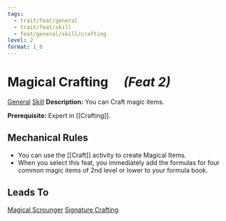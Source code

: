 ```yaml
---
tags:
  - trait/feat/general
  - trait/feat/skill
  - feat/general/skill/crafting
level: 2
format: 1_0
---
```

# Magical Crafting &emsp;*(Feat 2)*

[General](General.md "Feat Trait") [Skill](Skill.md "Feat Trait") 
**Description:** You can Craft magic items.

**Prerequisite:** Expert in [[Crafting]].

## Mechanical Rules

- You can use the [[Craft]] activity to create Magical Items.
- When you select this feat, you immediately add the formulas for four common magic items of 2nd level or lower to your formula book.

## Leads To

[Magical Scrounger](https://2e.aonprd.com/Feats.aspx?ID=6407)
[Signature Crafting](https://2e.aonprd.com/Feats.aspx?ID=6504)